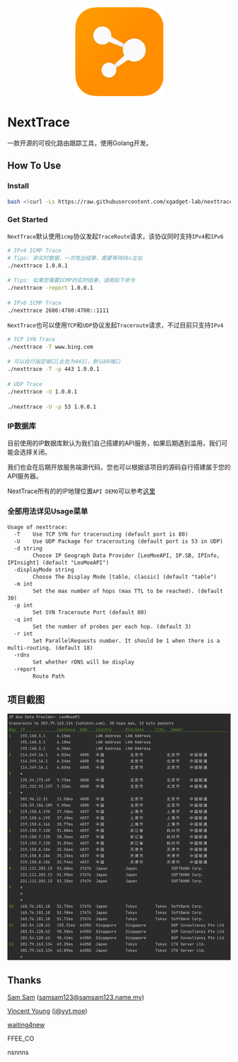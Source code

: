 <div align="center">

<img src="asset/logo.png" height="200px"/>

</div>

# NextTrace

一款开源的可视化路由跟踪工具，使用Golang开发。

## How To Use

### Install

```bash
bash <(curl -Ls https://raw.githubusercontent.com/xgadget-lab/nexttrace/main/nt_install.sh)
```

### Get Started

`NextTrace`默认使用`icmp`协议发起`TraceRoute`请求，该协议同时支持`IPv4`和`IPv6`

```bash
# IPv4 ICMP Trace
# Tips: 非实时数据，一次性出结果，需要等待30s左右
./nexttrace 1.0.0.1

# Tips: 如果您需要ICMP的实时结果，请用如下命令
./nexttrace -report 1.0.0.1

# IPv6 ICMP Trace
./nexttrace 2606:4700:4700::1111
```

`NextTrace`也可以使用`TCP`和`UDP`协议发起`Traceroute`请求，不过目前只支持`IPv4`
```bash
# TCP SYN Trace
./nexttrace -T www.bing.com

# 可以自行指定端口[此处为443]，默认80端口
./nexttrace -T -p 443 1.0.0.1

# UDP Trace
./nexttrace -U 1.0.0.1

./nexttrace -U -p 53 1.0.0.1
```

### IP数据库

目前使用的IP数据库默认为我们自己搭建的API服务，如果后期遇到滥用，我们可能会选择关闭。

我们也会在后期开放服务端源代码，您也可以根据该项目的源码自行搭建属于您的API服务器。

NextTrace所有的的IP地理位置`API DEMO`可以参考[这里](https://github.com/xgadget-lab/nexttrace/blob/main/ipgeo/)

### 全部用法详见Usage菜单

```shell
Usage of nexttrace:
  -T    Use TCP SYN for tracerouting (default port is 80)
  -U    Use UDP Package for tracerouting (default port is 53 in UDP)
  -d string
        Choose IP Geograph Data Provider [LeoMoeAPI, IP.SB, IPInfo, IPInsight] (default "LeoMoeAPI")
  -displayMode string
        Choose The Display Mode [table, classic] (default "table")
  -m int
        Set the max number of hops (max TTL to be reached). (default 30)
  -p int
        Set SYN Traceroute Port (default 80)
  -q int
        Set the number of probes per each hop. (default 3)
  -r int
        Set ParallelRequests number. It should be 1 when there is a multi-routing. (default 18)
  -rdns
        Set whether rDNS will be display
  -report
        Route Path
```
## 项目截图

![](asset/screenshot.png)

## Thanks

[Sam Sam](https://github.com/samleong123) (samsam123@samsam123.name.my)

[Vincent Young](https://github.com/missuo) (i@yyt.moe)

[waiting4new](https://github.com/waiting4new)

FFEE_CO

nsnnns
